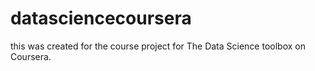 # datasciencecoursera
this was created for the course project for The Data Science toolbox on Coursera.
